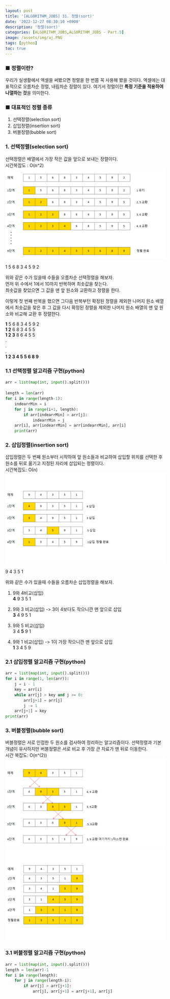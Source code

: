 ```yaml
---
layout: post
title: '[ALGORITHM_JOBS] 31. 정렬(sort)'
date: '2022-12-27 08:30:10 +0900'
description: '정렬(sort)'
categories: [ALGORITHM_JOBS,ALGORITHM_JOBS - Part.5]
image: /assets/img/aj.PNG
tags: [python]
toc: true
---
```

### <b>■ 정렬이란?</b>
우리가 실생활에서 엑셀을 써봤으면 정렬을 한 번쯤 꼭 사용해 봤을 것이다. 엑셀에는 대표적으로 오름차순 정렬, 내림차순 정렬이 있다.
여기서 정렬이란 <b>특정 기준을 적용하여 나열하는 것</b>을 의미한다.

### <b>■ 대표적인 정렬 종류</b>
1. 선택정렬(selection sort)
2. 삽입정렬(insertion sort)
3. 버블정렬(bubble sort)

### <b>1. 선택정렬(selection sort)</b>
선택정렬은 배열에서 가장 작은 값을 앞으로 보내는 정렬이다.<br>
시간복잡도 : O(n^2)
<img src="/assets/img/1/selectionsort.png" alt="표사진"><br>

1 5 6 8 3 4 5 9 2

위와 같은 수가 있을때 수들을 오름차순 선택정렬을 해보자.<br>
먼저 위 수에서 1에서 10까지 반복하며 최솟값을 찾는다.<br>
최솟값을 찾았으면 그 값을 맨 앞 원소와 교환하고 정렬을 한다.

이렇게 첫 번째 반복을 했으면 그다음 반복부턴 확정된 정렬을 제외한 나머지 원소 배열에서 최솟값을 찾은 후
그 값을 다시 확정된 정렬을 제외한 나머지 원소 배열의 맨 앞 원소와 비교해 교환 후 정렬한다.

<b>1</b> 5 6 8 3 4 5 9 2<br>
<b>1 2</b> 6 8 3 4 5 5<br>
<b>1 2 3</b> 8 6 4 5 5<br>
.<br>
.<br>
.<br>
<b>1 2 3 4 5 5 6 8 9</b>

### <b>1.1 선택정렬 알고리즘 구현(python)</b>
<div markdown="1">

~~~python
arr = list(map(int, input().split()))

length = len(arr)
for i in range(length-1):
    indearrMin = i
    for j in range(i+1, length):
        if arr[indearrMin] > arr[j]:
            indearrMin = j
    arr[i], arr[indearrMin] = arr[indearrMin], arr[i]
    print(arr)
~~~
</div>

### <b>2. 삽입정렬(insertion sort)</b>
삽입정렬은 두 번째 원소부터 시작하여 앞 원소들과 비교하여 삽입할 위치를 선택한 후 원소를 뒤로 옮기고 지정된 자리에 삽입되는 정렬이다.<br>
시간복잡도: О(n)
<img src="/assets/img/1/insertionsort.png" alt="표사진"><br>

9 4 3 5 1

위와 같은 수가 있을때 수들을 오름차순 삽입정렬을 해보자.<br>
1. 9와 4비교(삽입)<br>
<b>4</b> 9 3 5 1

2. 9와 3 비교(삽입) -> 3이 4보다도 작으니깐 맨 앞으로 삽입<br>
<b>3</b> 4 9 5 1

3. 9와 5 비교(삽입)<br>
3 4 <b>5</b> 9 1

3. 9와 1 비교(삽입) -> 1이 가장 작으니깐 맨 앞으로 삽입<br>
<b>1</b> 3 4 5 9

### <b>2.1 삽입정렬 알고리즘 구현(python)</b>
<div markdown="1">

~~~python
arr = list(map(int, input().split()))
for i in range(1, len(arr)):
    j = i - 1
    key = arr[i]
    while arr[j] > key and j >= 0:
        arr[j+1] = arr[j]
        j -= 1
    arr[j+1] = key
print(arr)
~~~
</div>

### <b>3. 버블정렬(bubble sort)</b>
버블정렬은 서로 인접한 두 원소를 검사하여 정리하는 알고리즘이다. 선택정렬과 기본 개념이 유사하지만 버블정렬은 서로 비교 후 가장 큰 자료가 맨 뒤로 이동한다.<br>
시간 복잡도: O(n^(2))
<img src="/assets/img/1/bubblesort.png" alt="표사진"><br>
<img src="/assets/img/1/bubblesort1.png" alt="표사진"><br>

### <b>3.1 버블정렬 알고리즘 구현(python)</b>
<div markdown="1">

~~~python
arr = list(map(int, input().split()))
length = len(arr)-1
for i in range(length):
    for j in range(length-i):
        if arr[j] > arr[j+1]:
            arr[j], arr[j+1] = arr[j+1], arr[j]
~~~
</div>